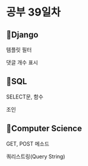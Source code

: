 <h1>공부 39일차</h1>


<h2>📌Django</h2>
템플릿 필터</p>
댓글 개수 표시</p>

<h2>📌SQL</h2>
SELECT문, 함수</p>
조인</p>

<h2>📌Computer Science</h2>
GET, POST 메소드</p>
쿼리스트링(Query String)</p>